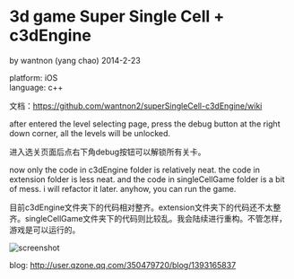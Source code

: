 3d game Super Single Cell + c3dEngine
==========
by wantnon (yang chao) 2014-2-23  
  
platform: iOS  
language: c++  
  
文档：https://github.com/wantnon2/superSingleCell-c3dEngine/wiki  
  
  
after entered the level selecting page, press the debug button at the right down corner, all the levels will be unlocked.   
  
进入选关页面后点右下角debug按钮可以解锁所有关卡。  
  
  
now only the code in c3dEngine folder is relatively neat. the code in extension folder is less neat. and the code in singleCellGame folder is a bit of mess. i will refactor it later. anyhow, you can run the game.  
  
目前c3dEngine文件夹下的代码相对整齐。extension文件夹下的代码还不太整齐。singleCellGame文件夹下的代码则比较乱。我会陆续进行重构。不管怎样，游戏是可以运行的。  

![screenshot](https://raw.github.com/wantnon2/superSingleCell-c3dEngine/master/screenshot/screenshot.png)
  
blog: http://user.qzone.qq.com/350479720/blog/1393165837  
